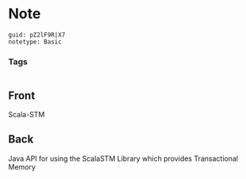 # Note
```
guid: pZ2lF9R|X7
notetype: Basic
```

### Tags
```
```

## Front
Scala-STM

## Back
Java API for using the ScalaSTM Library which provides Transactional Memory
